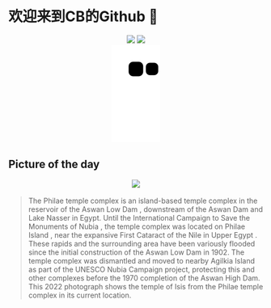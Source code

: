 
# 欢迎来到CB的Github 👋

<div align="center">
  <img height="137px" src="https://github-readme-stats.vercel.app/api?username=SuperCB&show_icons=true&theme=radical" />
  <img height="137px" src="https://github-readme-stats.vercel.app/api/top-langs/?username=SuperCB&hide_title=true&hide_border=true&layout=compact&langs_count=6&text_color=000&icon_color=fff" />
</div>


<div align="center">
    <img src="./contribution-snake/github-contribution-grid-snake.svg" />
</div>



## Picture of the day
<div align="center">
  <img width=400px src="https://upload.wikimedia.org/wikipedia/commons/thumb/0/0f/File%2C_Asu%C3%A1n%2C_Egipto%2C_2022-04-01%2C_DD_93.jpg/900px-File%2C_Asu%C3%A1n%2C_Egipto%2C_2022-04-01%2C_DD_93.jpg" />
</div>

>The  Philae temple complex   is an island-based temple complex in the reservoir of the  Aswan Low Dam , downstream of the  Aswan Dam  and  Lake Nasser  in Egypt. Until the  International Campaign to Save the Monuments of Nubia , the temple complex was located on  Philae Island , near the expansive  First Cataract  of the  Nile  in  Upper Egypt . These  rapids  and the surrounding area have been variously flooded since the initial construction of the Aswan Low Dam in 1902. The temple complex was dismantled and moved to nearby  Agilkia Island  as part of the  UNESCO  Nubia Campaign project, protecting this and other complexes before the 1970 completion of the Aswan High Dam. This 2022 photograph shows the temple of Isis from the Philae temple complex in its current location.


